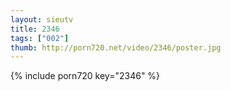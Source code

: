 ```yaml
--- 
layout: sieutv
title: 2346
tags: ["002"]
thumb: http://porn720.net/video/2346/poster.jpg
---
```

{% include porn720 key="2346" %} 
